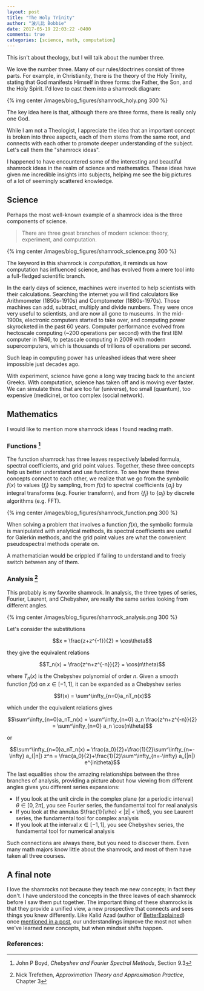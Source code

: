 ```yaml
---
layout: post
title: "The Holy Trinity"
author: "波儿比 Bobbie"
date: 2017-05-19 22:03:22 -0400
comments: true
categories: [science, math, computation]
---
```


This isn't about theology, but I will talk about the number three.

We love the number three. Many of our rules/doctrines consist of three parts. For example, in Christianity, there is the theory of the Holy Trinity, stating that God manifests Himself in three forms: the Father, the Son, and the Holy Spirit. I'd love to cast them into a shamrock diagram:

{% img center /images/blog_figures/shamrock_holy.png 300 %}

The key idea here is that, although there are three forms, there is really only one God. 

<!--more-->

While I am not a Theologist, I appreciate the idea that an important concept is broken into three aspects, each of them stems from the same root, and connects with each other to promote deeper understanding of the subject. Let's call them the "shamrock ideas".

I happened to have encountered some of the interesting and beautiful shamrock ideas in the realm of science and mathematics. These ideas have given me incredible insights into subjects, helping me see the big pictures of a lot of seemingly scattered knowledge.

## Science

Perhaps the most well-known example of a shamrock idea is the three components of science. 

> There are three great branches of modern science: theory, experiment, and computation.

{% img center /images/blog_figures/shamrock_science.png 300 %}

The keyword in this shamrock is *computation*, it reminds us how computation has influenced science, and has evolved from a mere tool into a full-fledged scientific branch.

In the early days of science, machines were invented to help scientists with their calculations. Searching the internet you will find calculators like Arithmometer (1850s-1910s) and Comptometer (1880s-1970s). Those machines can add, subtract, multiply and divide numbers. They were once very useful to scientists, and are now all gone to museums. In the mid-1900s, electronic computers started to take over, and computing power skyrocketed in the past 60 years. Computer performance evolved from hectoscale computing (~200 operations per second) with the first IBM computer in 1946, to petascale computing in 2009 with modern supercomputers, which is thousands of trillions of operations per second. 

Such leap in computing power has unleashed ideas that were sheer impossible just decades ago. 

With experiment, science have gone a long way tracing back to the ancient Greeks. With computation, science has taken off and is moving ever faster. We can simulate thins that are too far (universe), too small (quantum), too expensive (medicine), or too complex (social network).

## Mathematics

I would like to mention more shamrock ideas I found reading math.

### Functions [^boyd]

The function shamrock has three leaves respectively labeled formula, spectral coefficients, and grid point values. Together, these three concepts help us better understand and use functions. To see how these three concepts connect to each other, we realize that we go from the symbolic $f(x)$ to values $\{f_j\}$ by sampling, from $f(x)$ to spectral coefficients $\{a_j\}$ by integral transforms (e.g. Fourier transform), and from $\{f_j\}$ to $\{a_j\}$ by discrete algorithms (e.g. FFT).

{% img center /images/blog_figures/shamrock_function.png 300 %}

When solving a problem that involves a function $f(x)$, the symbolic formula is manipulated with analytical methods, its spectral coefficients are useful for Galerkin methods, and the grid point values are what the convenient pseudospectral methods operate on.

A mathematician would be crippled if failing to understand and to freely switch between any of them.


### Analysis [^trefethen]


This probably is my favorite shamrock. In analysis, the three types of series, Fourier, Laurent, and Chebyshev, are really the same series looking from different angles.

{% img center /images/blog_figures/shamrock_analysis.png 300 %}

Let's consider the substitutions

$$x = \frac{z+z^{-1}}{2} = \cos\theta$$

they give the equivalent relations

$$T_n(x) = \frac{z^n+z^{-n}}{2} = \cos(n\theta)$$

where $T_n(x)$ is the Chebyshev polynomial of order $n$. Given a smooth function $f(x)$ on $x\in[-1,1]$, it can be expanded as a Chebyshev series

$$f(x) = \sum^\infty_{n=0}a_nT_n(x)$$

which under the equivalent relations gives

$$\sum^\infty_{n=0}a_nT_n(x) = \sum^\infty_{n=0} a_n \frac{z^n+z^{-n}}{2} = \sum^\infty_{n=0} a_n \cos(n\theta)$$

or

$$\sum^\infty_{n=0}a_nT_n(x) = \frac{a_0}{2}+\frac{1}{2}\sum^\infty_{n=-\infty} a_{|n|} z^n = \frac{a_0}{2}+\frac{1}{2}\sum^\infty_{n=-\infty} a_{|n|} e^{in\theta}$$

The last equalities show the amazing relationships between the three branches of analysis, providing a picture about how viewing from different angles gives you different series expansions:

* If you look at the unit circle in the complex plane (or a periodic interval) $\theta\in[0,2\pi]$, you see Fourier series, the fundamental tool for real analysis
* If you look at the annulus <span>$\frac{1}{\rho} < |z| < \rho$</span>, you see Laurent series, the fundamental tool for complex analysis
* If you look at the interval $x\in[-1,1]$, you see Chebyshev series, the fundamental tool for numerical analysis

Such connections are always there, but you need to discover them. Even many math majors know little about the shamrock, and most of them have taken all three courses.

## A final note

I love the shamrocks not because they teach me new concepts; in fact they don't. I have understood the concepts in the three leaves of each shamrock before I saw them put together. The important thing of these shamrocks is that they provide a unified view, a new prospective that connects and sees things you knew differently. Like Kalid Azad (author of [BetterExplained](https://betterexplained.com)) once [mentioned in a post], our understandings improve the most not when we've learned new concepts, but when mindset shifts happen.

[mentioned in a post]: https://betterexplained.com/articles/learn-math-like-mega-man/

### References:

[^boyd]: John P Boyd, *Chebyshev and Fourier Spectral Methods*, Section 9.3

[^trefethen]: Nick Trefethen, *Approximation Theory and Approximation Practice*, Chapter 3
